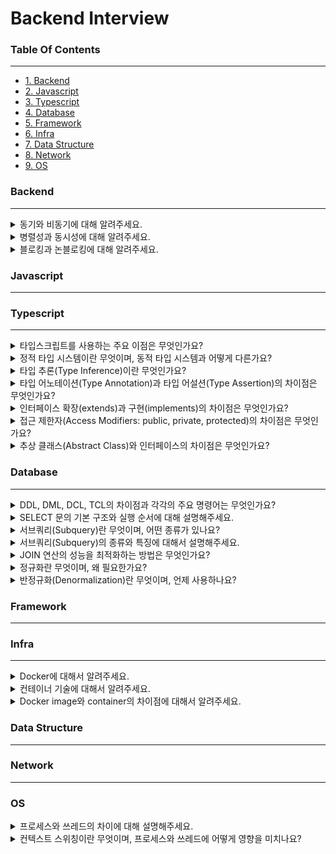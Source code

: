 # Backend Interview

### Table Of Contents

---

-   [1. Backend](#backend)
-   [2. Javascript](#javascript)
-   [3. Typescript](#typescript)
-   [4. Database](#database)
-   [5. Framework](#framework)
-   [6. Infra](#infra)
-   [7. Data Structure](#data-structure)
-   [8. Network](#network)
-   [9. OS](#os)

### Backend

---

<details>
<summary>동기와 비동기에 대해 알려주세요.</summary>
동기성은 하나의 작업이 완료될 때까지 다른 작업을 대기하는 방식입니다.</br>
비동기성은 하나의 작업이 완료되지 않아도 다른 작업을 동시에 진행할 수 있는 방식입니다.</br>
</details>

<details>
<summary>병렬성과 동시성에 대해 알려주세요.</summary>
동시성은 하나의 시스템이 여러 작업을 동시에 처리하는 것처럼 보이지만, 실제로는 한 번에 하나의 작업만을 처리하는 방식을 의미합니다.</br>
하나의 작업 내에서 여러 개의 서브 태스크(subtask)를 동시에 처리하거나 여러 개의 스레드를 생성하여 하나의 작업을 분할하여 처리 혹은 비동기적으로 여러 개의 작업을 처리합니다.</br>
병렬성은 여러 작업을 동시에 실행하여 처리 속도를 높이는 기술입니다.</br>
여러 CPU나 코어를 사용해 여러 작업을 실제로 동시에 실행합니다.
</details>

<details>
<summary>블로킹과 논블로킹에 대해 알려주세요.</summary>
블로킹 작업은 작업이 완료될 때까지 제어권을 반환하지 않는 방식입니다.</br>
논블로킹 작업은 작업이 완료되지 않아도 제어권을 즉시 반환하는 방식입니다.
</details>

### Javascript

---

### Typescript

---

<details>
<summary>타입스크립트를 사용하는 주요 이점은 무엇인가요?</summary>
정적 타이핑을 지원하여 개발 단계에서 타입 오류를 미리 발견할 수 있어 런타임 에러를 줄이고, IDE에서 객체의 필드, 자료형등을 알려주므로 개발 생산성이 증가됩니다.</br>
제네릭, 인터페이스, 접근 제어자등을 통해 객체지향 프로그래밍을 쉽게 접할 수 있도록 도와줍니다.
</details>

<details>
<summary>정적 타입 시스템이란 무엇이며, 동적 타입 시스템과 어떻게 다른가요?</summary>
정적 타입 시스템은 타입이 명시되어 있으며, 코드가 실행되기 전 컴파일 시점에 타입을 체크합니다.</br>
동적 타입 시스템은 타입이 명시되지 않으며, 프로그램 실행 시점에 타입을 체크합니다.
</details>

<details>
<summary>타입 추론(Type Inference)이란 무엇인가요?</summary>
타입 추론은 개발자가 명시적으로 타입을 선언하지 않아도 초기 값이나 사용 방법을 분석하여 타입을 추론하는 기능입니다.
</details>

<details>
<summary>타입 어노테이션(Type Annotation)과 타입 어설션(Type Assertion)의 차이점은 무엇인가요?</summary>
타입 어노테이션은 변수, 함수 매개변수, 반환 값 등에 타입을 명시적으로 선언하는 방법입니다.</br>
타입 어설션은 개발자가 컴파일러에게 "나는 이 타입에 대해 더 잘 알고 있으니, 내가 지정한 타입으로 처리해줘"라고 말하는 방식입니다.(as 문법)</br>
타입 변환이 아닌, 컴파일러에게 타입 힌트를 제공하여 특정 타입으로 취급하도록 합니다. 런타임 오류가 발생할 수 있습니다.
</details>

<details>
<summary>인터페이스 확장(extends)과 구현(implements)의 차이점은 무엇인가요?</summary>
인터페이스 확장은 인터페이스가 다른 인터페이스의 모든 멤버를 상속받아 확장하는 것을 의미합니다.</br>
인터페이스 구현은 클래스가 인터페이스에 선언된 모든 속성과 메서드를 구현해야 합니다.</br>
클래스는 다른 클래스를 확장(extends)하면서 동시에 여러 인터페이스를 구현(implements)할 수 있습니다.
</details>

<details>
<summary>접근 제한자(Access Modifiers: public, private, protected)의 차이점은 무엇인가요?</summary>
public 접근 제한자는 클래스 멤버에 대한 접근을 제한하지 않습니다. 클래스 내부, 파생 클래스, 클래스 인스턴스 등 어디서든 접근할 수 있습니다.
private 접근 제한자는 클래스 멤버에 대한 접근을 해당 클래스 내부로만 제한합니다. 파생 클래스나 클래스 외부에서는 접근할 수 없습니다.
protected 접근 제한자는 클래스 멤버에 대한 접근을 해당 클래스와 파생 클래스 내부로 제한합니다. 클래스 외부에서는 접근할 수 없습니다.
</details>

<details>
<summary>추상 클래스(Abstract Class)와 인터페이스의 차이점은 무엇인가요?</summary>
추상 클래스는 abstract 키워드로 선언하며 구현된 메서드와 추상 메서드를 모두 포함할 수 있습니다.</br>
공통 기능을 구현하면서도 특정 기능은 파생 클래스에서 구현하도록 강제할 수 있어, 코드 재사용성을 높입니다.</br>
클래스는 extends 키워드를 사용해 하나의 추상 클래스만 상속받을 수 있으며, public, protected, private 접근 제한자를 모두 사용할 수 있습니다.</br>
인터페이스는 interface 키워드로 선언하며 메서드나 속성의 선언만 포함하고 구현 코드는 포함할 수 없습니다.</br>
클래스는 implements 키워드를 사용해 여러 인터페이스를 동시에 구현할 수 있어 다중 상속과 유사한 효과를 얻을 수 있습니다.</br>
인터페이스는 접근 제한자를 사용할 수 없으며 모든 멤버는 기본적으로 public입니다.
</details>

### Database

---

<details>
<summary>DDL, DML, DCL, TCL의 차이점과 각각의 주요 명령어는 무엇인가요?</summary>
DDL은 데이터 정의어로 테이블과 컬럼을 정의하는 명령어입니다. 데이터베이스의 골격을 결정하며, CREATE, ALTER, DROP, TRUNCATE 등과 같은 명령어가 있습니다.</br>
DML은 데이터 조작어로 데이터베이스 내부 데이터를 관리하기 위한 명령어입니다. 데이터 조회, 추가, 변경, 삭제 등의 작업을 수행하며, SELECT, INSERT, UPDATE, DELETE 등이 포함됩니다.</br>
DCL은 데이터 제어 언어로 데이터베이스에 대한 접근 권한을 제어하기 위해 사용됩니다. GRANT, REVOKE 등의 명령어가 있습니다.</br>
TCL은 트랜잭션 제어 언어로 트랜잭션을 제어할 때 사용합니다. COMMIT, ROLLBACK, SAVEPOINT 등의 명령어가 있습니다.</br>
</details>

<details>
<summary>SELECT 문의 기본 구조와 실행 순서에 대해 설명해주세요.</summary>
일반적으로 SELECT 쿼리문은 FROM, WHERE, GROUP BY, HAVING, SELECT, ORDER BY 순으로 총 6단계를 거치며 처리됩니다.
</details>

<details>
<summary>서브쿼리(Subquery)란 무엇이며, 어떤 종류가 있나요?</summary>
SQL 쿼리 내부에 포함된 또 다른 SELECT 쿼리를 의미합니다.</br>
사용되는 위치, 반환 값, 사용 용도에 따라 스칼라, 인라인 뷰, 중첩 서브쿼리로 나뉘게 됩니다.
</details>

<details>
<summary>서브쿼리(Subquery)의 종류와 특징에 대해서 설명해주세요.</summary>
서브쿼리의 종류로는 스칼라 서브쿼리, 인라인 뷰, 중첩 서브쿼리가 있습니다.</br>
스칼라 서브쿼리는 단일 행의 단일 컬럼을 반환하는 서브쿼리로, SELECT 절에서 주로 사용되며 하나의 값처럼 취급됩니다.</br>
인라인 뷰 서브쿼리는 FROM 절에서 사용되며, 여러 행과 여러 열을 반환하는 테이블 형태의 결과를 생성하여 메인쿼리에서 가상의 테이블처럼 사용됩니다.</br>
중첩 서브쿼리는 WHERE 절에 위치하며, 메인쿼리 테이블의 특정 값과 비교한 값을 반환하는 용도로 사용됩니다.
</details>

<details>
<summary>JOIN 연산의 성능을 최적화하는 방법은 무엇인가요?</summary>
EXPLAIN을 통해 조인 쿼리의 실행 계획을 분석후 조치합니다.</br>
작은 테이블을 먼저 조인하고, 필요한 데이터만 선택하여 조인합니다.</br>
조인 전 WHERE 절을 사용하여 미리 필터링 하여 조인할 데이터 양을 줄이도록 합니다.</br>
조인 조건에 인덱스를 활용하여 데이터 검색 시간을 단축하도록 합니다.
</details>

<details>
<summary>정규화란 무엇이며, 왜 필요한가요?</summary>
정규화는 데이터베이스 설계 시 중복 데이터를 최소화하고 데이터 무결성을 보장하기 위해 테이블을 체계적으로 분해하는 과정입니다.</br>
정규화는 1 ~ 6 정규화까지 여러 과정이 존재하지만, 보통 1~3 정규화까지의 과정을 거치게 된다고 알고있습니다.

**추가**

-   제1 정규화는 테이블의 모든 컬럼이 원자값(더 이상 분해할 수 없는 단일 값)을 가지도록 테이블을 분해합니다.
-   제2 정규화는 제1 정규화를 진행한 테이블에, 부분 함수적 종속성을 제거하여 모든 비주요 속성이 주요 키에 완전 함수적 종속이 되도록 테이블을 분해합니다.
-   제3 정규화는 제2 정규화를 진행한 테이블에, 이행적 함수적 종속성을 제거하여 비주요 속성 간의 종속성을 제거합니다.
-   BCNF(Boyce-Codd 정규형): 모든 결정자가 후보키가 되도록 테이블을 분해합니다.

</details>

<details>
<summary>반정규화(Denormalization)란 무엇이며, 언제 사용하나요?</summary>
반정규화는 정규화된 데이터베이스의 성능을 향상시키기 위해 의도적으로 정규화 원칙을 위배하여 데이터 중복을 허용하는 기법입니다.</br>
읽기 작업이 많고 데이터 일관성보다 조회 성능이 중요한 시스템에서 사용됩니다.

**추가**

-   테이블 병합: 정규화로 분리된 테이블을 다시 하나로 합쳐 조인 연산을 줄입니다.
-   컬럼 복제: 자주 조회되는 컬럼을 다른 테이블에 복제하여 조인 없이 데이터에 접근할 수 있게 합니다.
-   파생 컬럼 추가: 계산된 값을 미리 저장하여 실시간 계산 비용을 줄입니다.
-   요약 테이블 생성: 집계 데이터를 별도 테이블에 저장하여 분석 쿼리 성능을 향상시킵니다.

</details>

### Framework

---

### Infra

---

<details>
<summary>Docker에 대해서 알려주세요.</summary>
Docker는 컨테이너화 기술을 사용하여 애플리케이션을 개발, 배포 및 실행할 수 있게 해주는 오픈 소스 플랫폼입니다.</br>
이를 통해 애플리케이션이 실행되는 환경에 구애받지 않고 일관된 동작을 보장할 수 있습니다.
</details>

<details>
<summary>컨테이너 기술에 대해서 알려주세요.</summary>
컨테이너화란 애플리케이션과 그 종속성을 하나의 독립적으로 패키징하는 방식입니다.
</details>

<details>
<summary>Docker image와 container의 차이점에 대해서 알려주세요.</summary>
Docker image는 애플리케이션과 의존성을 포함한 불변의 템플릿입니다.</br>
container는 이 이미지를 바탕으로 실행된 인스턴스로 실행 중인 애플리케이션입니다.</br>
이미지는 설계도 컨테이너는 이를 통해 만들어진 건물과 같습니다.</br>
</details>

### Data Structure

---

### Network

---

### OS

<details>
<summary>프로세스와 쓰레드의 차이에 대해 설명해주세요.</summary>
프로세스와 쓰레드는 실행 중인 프로그램의 구성 요소로, 메모리와 자원의 공유 여부에 주요 차이가 있습니다.</br>
프로세스는 독립적으로 실행되는 프로그램으로, 카카오톡과 크롬 브라우저처럼 각각 자신만의 메모리 공간을 가지며 서로 영향을 주지 않습니다.</br>
쓰레드는 하나의 프로세스 안에서 실행되는 작업 흐름으로, 크롬 브라우저의 여러 탭처럼 같은 프로세스의 메모리와 자원을 공유합니다.</br>
프로세스는 가게들이 각자 독립된 공간과 재료를 가진 것과 같고, 쓰레드는 한 가게 안의 여러 직원들이 같은 공간과 재료를 공유하는 것과 유사합니다.</br>
쓰레드는 자원 공유로 통신이 쉽고 생성 비용이 적어 효율적이지만, 한 쓰레드의 오류가 전체 프로세스에 영향을 줄 수 있는 단점이 있습니다.
</details>

<details>
<summary>컨텍스트 스위칭이란 무엇이며, 프로세스와 쓰레드에 어떻게 영향을 미치나요?</summary>
컨텍스트 스위칭은 CPU가 한 작업에서 다른 작업으로 전환할 때 발생하는 과정입니다.</br>
이 과정에서 현재 상태(컨텍스트)를 저장하고 새 작업의 상태를 불러와야 합니다.</br>
쓰레드 간의 컨텍스트 스위칭은 프로세스 간 스위칭보다 덜 자원 집약적이며 빠릅니다. 이는 쓰레드가 같은 프로세스 내 메모리와 자원을 공유하기 때문입니다.
</details>
